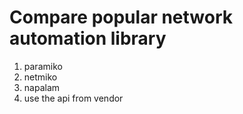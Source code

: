 # Compare popular network automation library

1. paramiko
2. netmiko
3. napalam
4. use the api from vendor